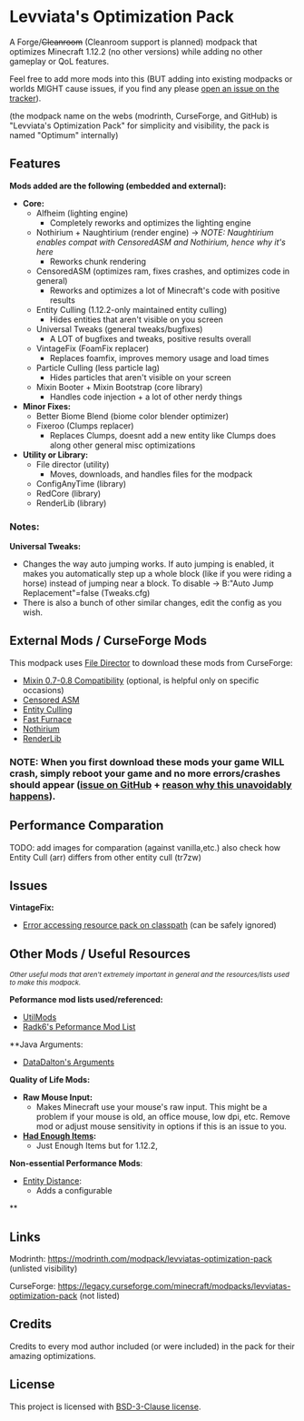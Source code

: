 # Levviata's Optimization Pack
A Forge/~~Cleanroom~~ (Cleanroom support is planned) modpack that optimizes Minecraft 1.12.2 (no other versions) while adding no other gameplay or QoL features.

Feel free to add more mods into this (BUT adding into existing modpacks or worlds MIGHT cause issues, if you find any please [open an issue on the tracker](https://github.com/Levviata/Levviatas-Optimization-Pack/issues)).

(the modpack name on the webs (modrinth, CurseForge, and GitHub) is "Levviata's Optimization Pack" for simplicity and visibility, the pack is named "Optimum" internally)

## Features
**Mods added are the following (embedded and external):**
- **Core:**
  - Alfheim (lighting engine)
    - Completely reworks and optimizes the lighting engine 
  - Nothirium + Naughtirium (render engine) -> _NOTE: Naughtirium enables compat with CensoredASM and Nothirium, hence why it's here_
    - Reworks chunk rendering
  - CensoredASM (optimizes ram, fixes crashes, and optimizes code in general)
    - Reworks and optimizes a lot of Minecraft's code with positive results
  - Entity Culling (1.12.2-only maintained entity culling)
    - Hides entities that aren't visible on you screen
  - Universal Tweaks (general tweaks/bugfixes)
    - A LOT of bugfixes and tweaks, positive results overall
  - VintageFix (FoamFix replacer)
    - Replaces foamfix, improves memory usage and load times
  - Particle Culling (less particle lag)
    - Hides particles that aren't visible on your screen
  - Mixin Booter + Mixin Bootstrap (core library)
    - Handles code injection + a lot of other nerdy things
- **Minor Fixes:**
  - Better Biome Blend (biome color blender optimizer)
  - Fixeroo (Clumps replacer)
    - Replaces Clumps, doesnt add a new entity like Clumps does along other general misc optimizations
- **Utility or Library:**
  - File director (utility)
    - Moves, downloads, and handles files for the modpack
  - ConfigAnyTime (library)
  - RedCore (library)
  - RenderLib (library)

### Notes:

**Universal Tweaks:**
- Changes the way auto jumping works. If auto jumping is enabled, it makes you automatically step up a whole block (like if you were riding a horse) instead of jumping near a block. To disable -> B:"Auto Jump Replacement"=false (Tweaks.cfg)
- There is also a bunch of other similar changes, edit the config as you wish.

## External Mods / CurseForge Mods
This modpack uses [File Director](https://modrinth.com/mod/filedirector) to download these mods from CurseForge:
- [Mixin 0.7-0.8 Compatibility](https://www.curseforge.com/minecraft/mc-mods/mixin-0-7-0-8-compatibility) (optional, is helpful only on specific occasions)
- [Censored ASM](https://www.curseforge.com/minecraft/mc-mods/lolasm)
- [Entity Culling](https://www.curseforge.com/minecraft/mc-mods/entity-culling)
- [Fast Furnace](https://www.curseforge.com/minecraft/mc-mods/fastfurnace)
- [Nothirium](https://www.curseforge.com/minecraft/mc-mods/nothirium)
- [RenderLib](https://www.curseforge.com/minecraft/mc-mods/renderlib)

### NOTE: When you first download these mods your game WILL crash, simply reboot your game and no more errors/crashes should appear ([issue on GitHub](https://github.com/TerraFirmaCraft-The-Final-Frontier/FileDirector/issues/31) + [reason why this unavoidably happens](https://github.com/Levviata/Levviatas-Optimization-Pack-public/blob/72e72c417410e9ee3f867704bf0cac6d576c6bf1/Misc/filedirectorissue.png)).

## Performance Comparation
TODO: add images for comparation (against vanilla,etc.)
also check how Entity Cull (arr) differs from other entity cull (tr7zw)

## Issues
**VintageFix:**
- [Error accessing resource pack on classpath](https://github.com/embeddedt/VintageFix/issues/117) (can be safely ignored)

## Other Mods / Useful Resources
<sub>_Other useful mods that aren't extremely important in general and the resources/lists used to make this modpack._</sub>

**Peformance mod lists used/referenced:**
- [UtilMods](https://github.com/TheUsefulLists/UsefulMods/)
- [Radk6's Peformance Mod List](https://github.com/Radk6/MC-Optimization-Guide)

**Java Arguments:
- [DataDalton's Arguments](https://github.com/DataDalton/Minecraft-Performance-Guide/blob/fe8d8fbfebe129a38a67c56d5452e871e48580bc/Java%20Arguments/README.md)

**Quality of Life Mods:**
- **Raw Mouse Input:**
  - Makes Minecraft use your mouse's raw input. This might be a problem if your mouse is old, an office mouse, low dpi, etc. Remove mod or adjust mouse sensitivity in options if this is an issue to you.
- **[Had Enough Items](https://www.curseforge.com/minecraft/mc-mods/had-enough-items):**
  - Just Enough Items but for 1.12.2,
 
**Non-essential Performance Mods**:
- [Entity Distance](https://www.curseforge.com/minecraft/mc-mods/entity-distance-1-12-2):
  - Adds a configurable

**

## Links
Modrinth: https://modrinth.com/modpack/levviatas-optimization-pack (unlisted visibility)

CurseForge: https://legacy.curseforge.com/minecraft/modpacks/levviatas-optimization-pack (not listed)

## Credits

Credits to every mod author included (or were included) in the pack for their amazing optimizations.

## License
This project is licensed with [BSD-3-Clause license](https://github.com/Levviata/Levviatas-Optimization-Pack-public?tab=BSD-3-Clause-1-ov-file#readme).
